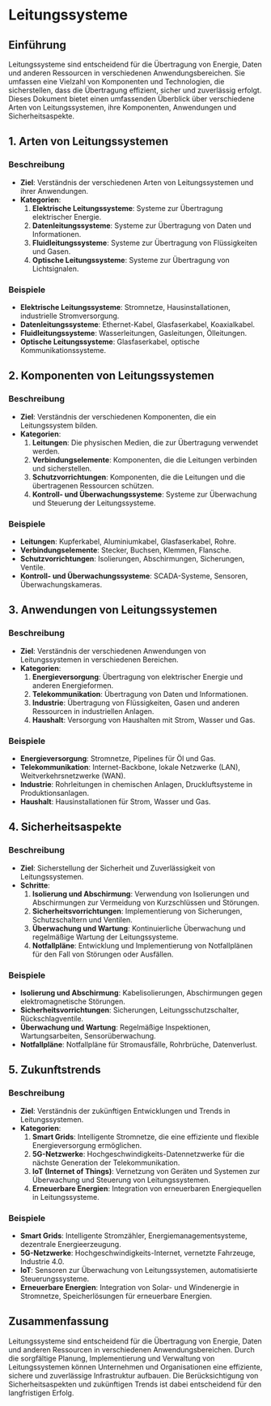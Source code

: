 # Leitungssysteme

## Einführung

Leitungssysteme sind entscheidend für die Übertragung von Energie, Daten und anderen Ressourcen in verschiedenen Anwendungsbereichen. Sie umfassen eine Vielzahl von Komponenten und Technologien, die sicherstellen, dass die Übertragung effizient, sicher und zuverlässig erfolgt. Dieses Dokument bietet einen umfassenden Überblick über verschiedene Arten von Leitungssystemen, ihre Komponenten, Anwendungen und Sicherheitsaspekte.

## 1. Arten von Leitungssystemen

### Beschreibung
- **Ziel**: Verständnis der verschiedenen Arten von Leitungssystemen und ihrer Anwendungen.
- **Kategorien**:
  1. **Elektrische Leitungssysteme**: Systeme zur Übertragung elektrischer Energie.
  2. **Datenleitungssysteme**: Systeme zur Übertragung von Daten und Informationen.
  3. **Fluidleitungssysteme**: Systeme zur Übertragung von Flüssigkeiten und Gasen.
  4. **Optische Leitungssysteme**: Systeme zur Übertragung von Lichtsignalen.

### Beispiele
- **Elektrische Leitungssysteme**: Stromnetze, Hausinstallationen, industrielle Stromversorgung.
- **Datenleitungssysteme**: Ethernet-Kabel, Glasfaserkabel, Koaxialkabel.
- **Fluidleitungssysteme**: Wasserleitungen, Gasleitungen, Ölleitungen.
- **Optische Leitungssysteme**: Glasfaserkabel, optische Kommunikationssysteme.

## 2. Komponenten von Leitungssystemen

### Beschreibung
- **Ziel**: Verständnis der verschiedenen Komponenten, die ein Leitungssystem bilden.
- **Kategorien**:
  1. **Leitungen**: Die physischen Medien, die zur Übertragung verwendet werden.
  2. **Verbindungselemente**: Komponenten, die die Leitungen verbinden und sicherstellen.
  3. **Schutzvorrichtungen**: Komponenten, die die Leitungen und die übertragenen Ressourcen schützen.
  4. **Kontroll- und Überwachungssysteme**: Systeme zur Überwachung und Steuerung der Leitungssysteme.

### Beispiele
- **Leitungen**: Kupferkabel, Aluminiumkabel, Glasfaserkabel, Rohre.
- **Verbindungselemente**: Stecker, Buchsen, Klemmen, Flansche.
- **Schutzvorrichtungen**: Isolierungen, Abschirmungen, Sicherungen, Ventile.
- **Kontroll- und Überwachungssysteme**: SCADA-Systeme, Sensoren, Überwachungskameras.

## 3. Anwendungen von Leitungssystemen

### Beschreibung
- **Ziel**: Verständnis der verschiedenen Anwendungen von Leitungssystemen in verschiedenen Bereichen.
- **Kategorien**:
  1. **Energieversorgung**: Übertragung von elektrischer Energie und anderen Energieformen.
  2. **Telekommunikation**: Übertragung von Daten und Informationen.
  3. **Industrie**: Übertragung von Flüssigkeiten, Gasen und anderen Ressourcen in industriellen Anlagen.
  4. **Haushalt**: Versorgung von Haushalten mit Strom, Wasser und Gas.

### Beispiele
- **Energieversorgung**: Stromnetze, Pipelines für Öl und Gas.
- **Telekommunikation**: Internet-Backbone, lokale Netzwerke (LAN), Weitverkehrsnetzwerke (WAN).
- **Industrie**: Rohrleitungen in chemischen Anlagen, Druckluftsysteme in Produktionsanlagen.
- **Haushalt**: Hausinstallationen für Strom, Wasser und Gas.

## 4. Sicherheitsaspekte

### Beschreibung
- **Ziel**: Sicherstellung der Sicherheit und Zuverlässigkeit von Leitungssystemen.
- **Schritte**:
  1. **Isolierung und Abschirmung**: Verwendung von Isolierungen und Abschirmungen zur Vermeidung von Kurzschlüssen und Störungen.
  2. **Sicherheitsvorrichtungen**: Implementierung von Sicherungen, Schutzschaltern und Ventilen.
  3. **Überwachung und Wartung**: Kontinuierliche Überwachung und regelmäßige Wartung der Leitungssysteme.
  4. **Notfallpläne**: Entwicklung und Implementierung von Notfallplänen für den Fall von Störungen oder Ausfällen.

### Beispiele
- **Isolierung und Abschirmung**: Kabelisolierungen, Abschirmungen gegen elektromagnetische Störungen.
- **Sicherheitsvorrichtungen**: Sicherungen, Leitungsschutzschalter, Rückschlagventile.
- **Überwachung und Wartung**: Regelmäßige Inspektionen, Wartungsarbeiten, Sensorüberwachung.
- **Notfallpläne**: Notfallpläne für Stromausfälle, Rohrbrüche, Datenverlust.

## 5. Zukunftstrends

### Beschreibung
- **Ziel**: Verständnis der zukünftigen Entwicklungen und Trends in Leitungssystemen.
- **Kategorien**:
  1. **Smart Grids**: Intelligente Stromnetze, die eine effiziente und flexible Energieversorgung ermöglichen.
  2. **5G-Netzwerke**: Hochgeschwindigkeits-Datennetzwerke für die nächste Generation der Telekommunikation.
  3. **IoT (Internet of Things)**: Vernetzung von Geräten und Systemen zur Überwachung und Steuerung von Leitungssystemen.
  4. **Erneuerbare Energien**: Integration von erneuerbaren Energiequellen in Leitungssysteme.

### Beispiele
- **Smart Grids**: Intelligente Stromzähler, Energiemanagementsysteme, dezentrale Energieerzeugung.
- **5G-Netzwerke**: Hochgeschwindigkeits-Internet, vernetzte Fahrzeuge, Industrie 4.0.
- **IoT**: Sensoren zur Überwachung von Leitungssystemen, automatisierte Steuerungssysteme.
- **Erneuerbare Energien**: Integration von Solar- und Windenergie in Stromnetze, Speicherlösungen für erneuerbare Energien.

## Zusammenfassung

Leitungssysteme sind entscheidend für die Übertragung von Energie, Daten und anderen Ressourcen in verschiedenen Anwendungsbereichen. Durch die sorgfältige Planung, Implementierung und Verwaltung von Leitungssystemen können Unternehmen und Organisationen eine effiziente, sichere und zuverlässige Infrastruktur aufbauen. Die Berücksichtigung von Sicherheitsaspekten und zukünftigen Trends ist dabei entscheidend für den langfristigen Erfolg.